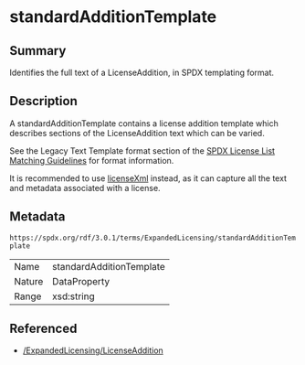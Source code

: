 <!-- Automatically generated by spec-parser v2.5.0 on 2024-08-10T18:46:28.607668+00:00 -->
<!-- SPDX-License-Identifier: Community-Spec-1.0 -->

# standardAdditionTemplate

## Summary

Identifies the full text of a LicenseAddition, in SPDX templating format.


## Description

A standardAdditionTemplate contains a license addition template which describes
sections of the LicenseAddition text which can be varied.

See the Legacy Text Template format section of the
[SPDX License List Matching Guidelines](../../../annexes/license-matching-guidelines-and-templates.md)
for format information.

It is recommended to use [licenseXml](./licenseXml.md) instead, as it can
capture all the text and metadata associated with a license.


## Metadata

`https://spdx.org/rdf/3.0.1/terms/ExpandedLicensing/standardAdditionTemplate`


| | |
|---|---|
| Name | standardAdditionTemplate |
| Nature | DataProperty |
| Range | xsd:string |




## Referenced

- [/ExpandedLicensing/LicenseAddition](../../ExpandedLicensing/Classes/LicenseAddition.md)

